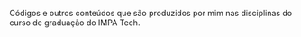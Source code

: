 Códigos e outros conteúdos que são produzidos por mim nas disciplinas do curso de graduação do IMPA Tech.
